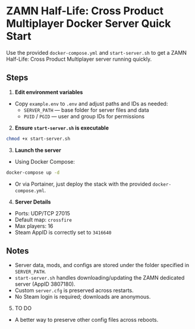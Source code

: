 # ZAMN Half-Life: Cross Product Multiplayer Docker Server Quick Start

Use the provided `docker-compose.yml` and `start-server.sh` to get a ZAMN Half-Life: Cross Product Multiplayer server running quickly.

## Steps

1. **Edit environment variables**

- Copy `example.env` to `.env` and adjust paths and IDs as needed:
  - `SERVER_PATH` — base folder for server files and data
  - `PUID` / `PGID` — user and group IDs for permissions

2. **Ensure `start-server.sh` is executable**

```bash
chmod +x start-server.sh
```

3. **Launch the server**

- Using Docker Compose:

```bash
docker-compose up -d
```

- Or via Portainer, just deploy the stack with the provided `docker-compose.yml`.

4. **Server Details**

- Ports: UDP/TCP 27015
- Default map: `crossfire`
- Max players: 16
- Steam AppID is correctly set to `3416640`

## Notes

- Server data, mods, and configs are stored under the folder specified in `SERVER_PATH`.
- `start-server.sh` handles downloading/updating the ZAMN dedicated server (AppID 3807180).
- Custom `server.cfg` is preserved across restarts.
- No Steam login is required; downloads are anonymous.

5. TO DO

- A better way to preserve other config files across reboots.

